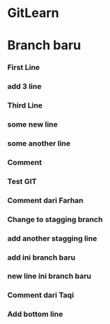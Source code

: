 # GitLearn
# Branch baru
### First Line
### add 3 line
### Third Line

### some new line

### some another line

### Comment

### Test GIT

### Comment dari Farhan
### Change to stagging branch
### add another stagging line
### add ini branch baru
### new line ini branch baru
### Comment dari Taqi

### Add bottom line
